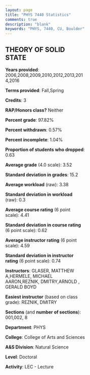 ```yaml
---
layout: page
title: "PHYS 7440 Statistics"
comments: true
description: "blank"
keywords: "PHYS, 7440, CU, Boulder"
--- 
```

<head>
<script src="https://ajax.googleapis.com/ajax/libs/jquery/2.1.3/jquery.min.js"></script>
<script src="https://dl.dropboxusercontent.com/s/pc42nxpaw1ea4o9/highcharts.js?dl=0"></script>
<!-- <script src="../assets/js/highcharts.js"></script> -->
<style type="text/css">@font-face {
	font-family: "Bebas Neue";
	src: url(https://www.filehosting.org/file/details/544349/BebasNeue%20Regular.otf) format("opentype");
	}
	h1.Bebas { 
		font-family: "Bebas Neue", Verdana, Tahoma;
	}
</style>
</head>
<body>
	<div id="container" style="float: right; width: 45%; height: 88%; margin-left: 2.5%; margin-right: 2.5%;"></div>
	<script language="JavaScript">
		$(document).ready(function() {
		var chart = {type: 'column'};
		var title = {text: 'Grade Distribution'};
		var xAxis = {categories: ['A','B','C','D','F'],crosshair: true};
		var yAxis = {min: 0,title: {text: 'Percentage'}};
		var tooltip = {headerFormat: '<center><b><span style="font-size:20px">{point.key}</span></b></center>',
		               pointFormat: '<td style="padding:0"><b>{point.y:.1f}%</b></td>',
		               footerFormat: '</table>',shared: true,useHTML: true};
		var plotOptions = {column: {pointPadding: 0.0,borderWidth: 0}};  
		var credits = {enabled: false};var series= [{name: 'Percent',data: [60.0,38.06,1.29,0.0,0.65,]}];
		var json = {};
		json.chart = chart;
		json.title = title;
		json.tooltip = tooltip;
		json.xAxis = xAxis;
		json.yAxis = yAxis;  
		json.series = series;
		json.plotOptions = plotOptions;  
		json.credits = credits;
		$('#container').highcharts(json);
	});
	</script>
</body>
			   
## THEORY OF SOLID STATE

**Years provided**: 2006,2008,2009,2010,2012,2013,2014,2016

**Terms provided**: Fall,Spring

**Credits**: 3

**RAP/Honors class?** Neither

**Percent grade**: 97.82%

**Percent withdrawn**: 0.57%

**Percent incomplete**: 1.04%

**Proportion of students who dropped**: 0.63

**Average grade** (4.0 scale): 3.52

**Standard deviation in grades**: 15.2

**Average workload** (raw): 3.38

**Standard deviation in workload** (raw): 0.3

**Average course rating** (6 point scale): 4.41

**Standard deviation in course rating** (6 point scale): 0.62

**Average instructor rating** (6 point scale): 4.59

**Standard deviation in instructor rating** (6 point scale): 0.74

**Instructors**: GLASER, MATTHEW A,HERMELE, MICHAEL AARON,REZNIK, DMITRY,ARNOLD				, GERALD BOYD

**Easiest instructor** (based on class grade): REZNIK, DMITRY

**Sections** (and **number of sections**): 001,002, 8

**Department**: PHYS

**College**: College of Arts and Sciences

**A&S Division**: Natural Science

**Level**: Doctoral

**Activity**: LEC - Lecture